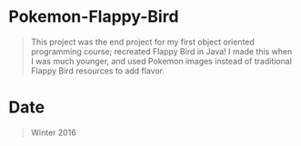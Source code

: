 # Pokemon-Flappy-Bird

> This project was the end project for my first object oriented programming course; recreated Flappy Bird
in Java! I made this when I was much younger, and used Pokemon images instead of traditional Flappy Bird resources
to add flavor.

# Date

> Winter 2016
